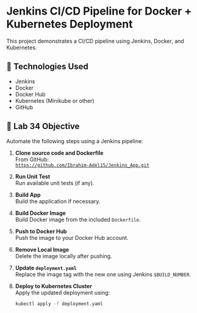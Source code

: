 # Jenkins CI/CD Pipeline for Docker + Kubernetes Deployment

This project demonstrates a CI/CD pipeline using Jenkins, Docker, and Kubernetes.

## 🔧 Technologies Used
- Jenkins
- Docker
- Docker Hub
- Kubernetes (Minikube or other)
- GitHub

## 🧪 Lab 34 Objective

Automate the following steps using a Jenkins pipeline:

1. **Clone source code and Dockerfile**  
   From GitHub:  
   [`https://github.com/Ibrahim-Adel15/Jenkins_App.git`](https://github.com/Ibrahim-Adel15/Jenkins_App.git)

2. **Run Unit Test**  
   Run available unit tests (if any).

3. **Build App**  
   Build the application if necessary.

4. **Build Docker Image**  
   Build Docker image from the included `Dockerfile`.

5. **Push to Docker Hub**  
   Push the image to your Docker Hub account.

6. **Remove Local Image**  
   Delete the image locally after pushing.

7. **Update `deployment.yaml`**  
   Replace the image tag with the new one using Jenkins `$BUILD_NUMBER`.

8. **Deploy to Kubernetes Cluster**  
   Apply the updated deployment using:
   ```bash
   kubectl apply -f deployment.yaml

